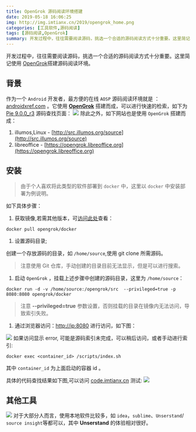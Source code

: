 ```yaml
---
title: OpenGrok 源码阅读环境搭建
date: 2019-05-18 16:06:25
img: http://img.imtianx.cn/2019/opengrok_home.png
categories: [工具软件,源码阅读]
tags: [源码阅读,OpenGrok]
summary: 开发过程中，往往需要阅读源码，挑选一个合适的源码阅读方式十分重要。这里简记使用 [OpenGrok](https://oracle.github.io/opengrok/)搭建源码阅读环境
---
```



开发过程中，往往需要阅读源码，挑选一个合适的源码阅读方式十分重要。这里简记使用 [OpenGrok](https://oracle.github.io/opengrok/)搭建源码阅读环境。<!--more-->

## 背景
 作为一个 `Android` 开发者，最方便的在线 `AOSP` 源码阅读环境就是 ：[androidxref.com](http://androidxref.com) 。它使用 **[OpenGrok]()** 搭建而成，可以进行快速的检索，如下为 [Pie 9.0.0_r3](http://androidxref.com/9.0.0_r3/) 源码查找页面：
 ![](http://img.imtianx.cn/2019/androidxref_900r3.png)
 除此之外，如下网站也是使用 `OpenGrok` 搭建而成：
 
 1. illumos,Linux - [http://src.illumos.org/source](http://src.illumos.org/source)
 2. libreoffice - [https://opengrok.libreoffice.org](https://opengrok.libreoffice.org)

## 安装
> 由于个人喜欢将此类型的软件部署到 `docker` 中，这里以 `docker` 中安装部署为例说明。

如下具体步骤：
1. 获取镜像,若需其他版本，可[访问此处](https://hub.docker.com/r/opengrok/docker/tags)查看：

 ```
 docker pull opengrok/docker
 ```
1. 设置源码目录;
 
  创建一个存放源码的目录，如 `/home/source`,使用 git clone 所需源码。
  > 注意使用 Git 仓库，手动创建的目录目前无法显示，但是可以进行搜索。
1. 启动 `OpenGrok` ，挂载上述步骤中创建的源码目录，这里为 `/home/source`：
  
  ```
  docker run -d -v /home/source:/opengrok/src  --privileged=true -p 8080:8080 opengrok/docker
  ```
  
  > 注意 **--privileged=true** 参数设置，否则挂载的目录在镜像内无法访问，导致索引失败。
1. 通过浏览器访问：[http://ip:8080]() 进行访问，如下图：

 ![](http://img.imtianx.cn/2019/opengrok_home.png)
 如果访问显示 error, 可能是源码索引未完成，可以稍后访问，或者手动进行索引:
 
 ```
 docker exec <container_id> /scripts/index.sh
 ```
 其中 `container_id` 为上面启动的容器 id 。
 
 具体的代码查找结果如下图,可以访问 [code.imtianx.cn](code.imtianx.cn) 测试:
 ![](http://img.imtianx.cn/2019/opengrok_code.png)
 
## 其他工具

![](http://img.imtianx.cn/2019/other_software_source.png)
对于大部分人而言，使用本地软件比较多，如 `idea`，`sublime`、`Unserstand`/ `source insight`等都可以，其中 **Unserstand** 的体验相对很好。

 
 